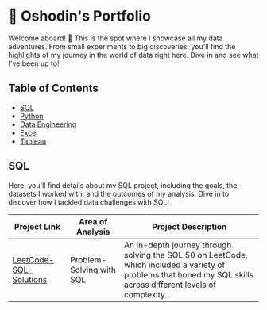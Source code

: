 # 📖 Oshodin's Portfolio

Welcome aboard! 🎉 This is the spot where I showcase all my data adventures. From small experiments to big discoveries, you'll find the highlights of my journey in the world of data right here. Dive in and see what I've been up to!
## Table of Contents
- [SQL](#SQL)
- [Python](#project-2)
- [Data Engineering](#project-3)
- [Excel](#project-4)
- [Tableau](#project-5)
## SQL 

Here, you'll find details about my SQL project, including the goals, the datasets I worked with, and the outcomes of my analysis. Dive in to discover how I tackled data challenges with SQL!

| Project Link | Area of Analysis | Project Description |
| ------------ | ---------------- | ------------------- |
| [LeetCode-SQL-Solutions](#leetcode-sql-solutions) | Problem-Solving with SQL | An in-depth journey through solving the SQL 50 on LeetCode, which included a variety of problems that honed my SQL skills across different levels of complexity. |




